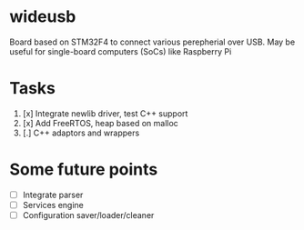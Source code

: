 # wideusb

Board based on STM32F4 to connect various perepherial over USB. May be useful for single-board computers (SoCs) like Raspberry Pi

Tasks
=====
1. [x] Integrate newlib driver, test C++ support
2. [x] Add FreeRTOS, heap based on malloc
3. [.] C++ adaptors and wrappers



Some future points
=====
- [ ] Integrate parser
- [ ] Services engine
- [ ] Configuration saver/loader/cleaner
